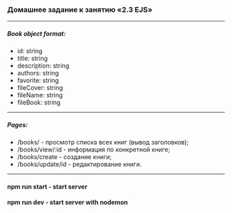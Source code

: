 ### Домашнее задание к занятию «2.3 EJS»
***
##### Book object format:
* id: string
* title: string
* description: string
* authors: string
* favorite: string
* fileCover: string
* fileName: string
* fileBook: string

***

##### Pages:
* /books/ - просмотр списка всех книг (вывод заголовков);
* /books/view/:id - информация по конкретной книге;
* /books/create - создание книги;
* /books/update/id - редактирование книги.

***

#### npm run start - start server
#### npm run dev - start server with nodemon
